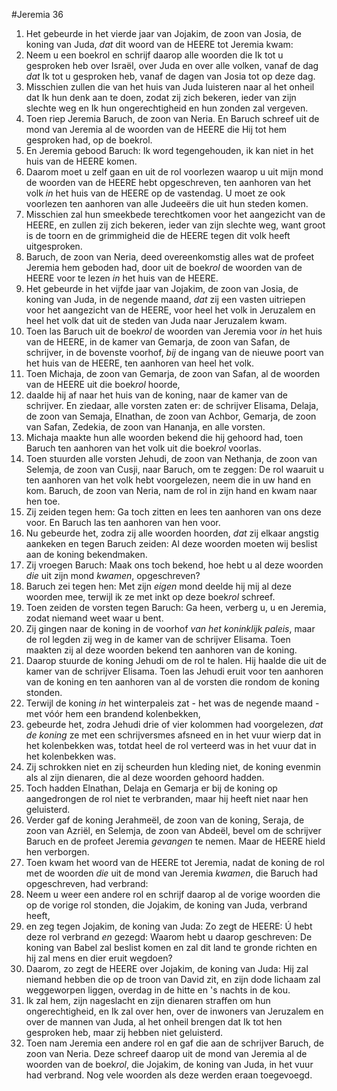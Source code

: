 #Jeremia 36
1. Het gebeurde in het vierde jaar van Jojakim, de zoon van Josia, de koning van Juda, *dat* dit woord van de HEERE tot Jeremia kwam:
2. Neem u een boekrol en schrijf daarop alle woorden die Ik tot u gesproken heb over Israël, over Juda en over alle volken, vanaf de dag *dat* Ik tot u gesproken heb, vanaf de dagen van Josia tot op deze dag.
3. Misschien zullen die van het huis van Juda luisteren naar al het onheil dat Ik hun denk aan te doen, zodat zij zich bekeren, ieder van zijn slechte weg en Ik hun ongerechtigheid en hun zonden zal vergeven.
4. Toen riep Jeremia Baruch, de zoon van Neria. En Baruch schreef uit de mond van Jeremia al de woorden van de HEERE die Hij tot hem gesproken had, op de boekrol.
5. En Jeremia gebood Baruch: Ik word tegengehouden, ik kan niet in het huis van de HEERE komen.
6. Daarom moet u zelf gaan en uit de rol voorlezen waarop u uit mijn mond de woorden van de HEERE hebt opgeschreven, ten aanhoren van het volk *in* het huis van de HEERE op de vastendag. U moet ze ook voorlezen ten aanhoren van alle Judeeërs die uit hun steden komen.
7. Misschien zal hun smeekbede terechtkomen voor het aangezicht van de HEERE, en zullen zij zich bekeren, ieder van zijn slechte weg, want groot is de toorn en de grimmigheid die de HEERE tegen dit volk heeft uitgesproken.
8. Baruch, de zoon van Neria, deed overeenkomstig alles wat de profeet Jeremia hem geboden had, door uit de boek*rol* de woorden van de HEERE voor te lezen *in* het huis van de HEERE.
9. Het gebeurde in het vijfde jaar van Jojakim, de zoon van Josia, de koning van Juda, in de negende maand, *dat* zij een vasten uitriepen voor het aangezicht van de HEERE, voor heel het volk in Jeruzalem en heel het volk dat uit de steden van Juda naar Jeruzalem kwam.
10. Toen las Baruch uit de boek*rol* de woorden van Jeremia voor *in* het huis van de HEERE, in de kamer van Gemarja, de zoon van Safan, de schrijver, in de bovenste voorhof, *bij* de ingang van de nieuwe poort van het huis van de HEERE, ten aanhoren van heel het volk.
11. Toen Michaja, de zoon van Gemarja, de zoon van Safan, al de woorden van de HEERE uit die boek*rol* hoorde,
12. daalde hij af naar het huis van de koning, naar de kamer van de schrijver. En ziedaar, alle vorsten zaten er: de schrijver Elisama, Delaja, de zoon van Semaja, Elnathan, de zoon van Achbor, Gemarja, de zoon van Safan, Zedekia, de zoon van Hananja, en alle vorsten.
13. Michaja maakte hun alle woorden bekend die hij gehoord had, toen Baruch ten aanhoren van het volk uit die boek*rol* voorlas.
14. Toen stuurden alle vorsten Jehudi, de zoon van Nethanja, de zoon van Selemja, de zoon van Cusji, naar Baruch, om te zeggen: De rol waaruit u ten aanhoren van het volk hebt voorgelezen, neem die in uw hand en kom. Baruch, de zoon van Neria, nam de rol in zijn hand en kwam naar hen toe.
15. Zij zeiden tegen hem: Ga toch zitten en lees ten aanhoren van ons deze voor. En Baruch las ten aanhoren van hen voor.
16. Nu gebeurde het, zodra zij alle woorden hoorden, *dat* zij elkaar angstig aankeken en tegen Baruch zeiden: Al deze woorden moeten wij beslist aan de koning bekendmaken.
17. Zij vroegen Baruch: Maak ons toch bekend, hoe hebt u al deze woorden *die* uit zijn mond *kwamen*, opgeschreven?
18. Baruch zei tegen hen: Met zijn *eigen* mond deelde hij mij al deze woorden mee, terwijl ik ze met inkt op deze boek*rol* schreef.
19. Toen zeiden de vorsten tegen Baruch: Ga heen, verberg u, u en Jeremia, zodat niemand weet waar u bent.
20. Zij gingen naar de koning in de voorhof *van het koninklijk paleis*, maar de rol legden zij weg in de kamer van de schrijver Elisama. Toen maakten zij al deze woorden bekend ten aanhoren van de koning.
21. Daarop stuurde de koning Jehudi om de rol te halen. Hij haalde die uit de kamer van de schrijver Elisama. Toen las Jehudi eruit voor ten aanhoren van de koning en ten aanhoren van al de vorsten die rondom de koning stonden.
22. Terwijl de koning *in* het winterpaleis zat - het was de negende maand - met vóór hem een brandend kolenbekken,
23. gebeurde het, zodra Jehudi drie of vier kolommen had voorgelezen, *dat de koning* ze met een schrijversmes afsneed en in het vuur wierp dat in het kolenbekken was, totdat heel de rol verteerd was in het vuur dat in het kolenbekken was.
24. Zij schrokken niet en zij scheurden hun kleding niet, de koning evenmin als al zijn dienaren, die al deze woorden gehoord hadden.
25. Toch hadden Elnathan, Delaja en Gemarja er bij de koning op aangedrongen de rol niet te verbranden, maar hij heeft niet naar hen geluisterd.
26. Verder gaf de koning Jerahmeël, de zoon van de koning, Seraja, de zoon van Azriël, en Selemja, de zoon van Abdeël, bevel om de schrijver Baruch en de profeet Jeremia *gevangen* te nemen. Maar de HEERE hield hen verborgen.
27. Toen kwam het woord van de HEERE tot Jeremia, nadat de koning de rol met de woorden *die* uit de mond van Jeremia *kwamen*, die Baruch had opgeschreven, had verbrand:
28. Neem u weer een andere rol en schrijf daarop al de vorige woorden die op de vorige rol stonden, die Jojakim, de koning van Juda, verbrand heeft,
29. en zeg tegen Jojakim, de koning van Juda: Zo zegt de HEERE: Ú hebt deze rol verbrand *en* gezegd: Waarom hebt u daarop geschreven: De koning van Babel zal beslist komen en zal dit land te gronde richten en hij zal mens en dier eruit wegdoen?
30. Daarom, zo zegt de HEERE over Jojakim, de koning van Juda: Hij zal niemand hebben die op de troon van David zit, en zijn dode lichaam zal weggeworpen liggen, overdag in de hitte en 's nachts in de kou.
31. Ik zal hem, zijn nageslacht en zijn dienaren straffen om hun ongerechtigheid, en Ik zal over hen, over de inwoners van Jeruzalem en over de mannen van Juda, al het onheil brengen dat Ik tot hen gesproken heb, maar zij hebben niet geluisterd.
32. Toen nam Jeremia een andere rol en gaf die aan de schrijver Baruch, de zoon van Neria. Deze schreef daarop uit de mond van Jeremia al de woorden van de boek*rol*, die Jojakim, de koning van Juda, in het vuur had verbrand. Nog vele woorden als deze werden eraan toegevoegd.
